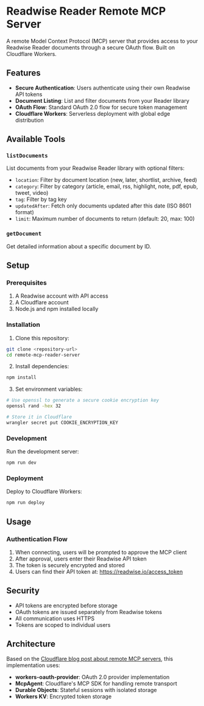# Readwise Reader Remote MCP Server

A remote Model Context Protocol (MCP) server that provides access to your Readwise Reader documents through a secure OAuth flow. Built on Cloudflare Workers.

## Features

- **Secure Authentication**: Users authenticate using their own Readwise API tokens
- **Document Listing**: List and filter documents from your Reader library
- **OAuth Flow**: Standard OAuth 2.0 flow for secure token management
- **Cloudflare Workers**: Serverless deployment with global edge distribution

## Available Tools

### `listDocuments`
List documents from your Readwise Reader library with optional filters:
- `location`: Filter by document location (new, later, shortlist, archive, feed)
- `category`: Filter by category (article, email, rss, highlight, note, pdf, epub, tweet, video)
- `tag`: Filter by tag key
- `updatedAfter`: Fetch only documents updated after this date (ISO 8601 format)
- `limit`: Maximum number of documents to return (default: 20, max: 100)

### `getDocument`
Get detailed information about a specific document by ID.

## Setup

### Prerequisites

1. A Readwise account with API access
2. A Cloudflare account
3. Node.js and npm installed locally

### Installation

1. Clone this repository:
```bash
git clone <repository-url>
cd remote-mcp-reader-server
```

2. Install dependencies:
```bash
npm install
```

3. Set environment variables:
```bash
# Use openssl to generate a secure cookie encryption key
openssl rand -hex 32

# Store it in Cloudflare
wrangler secret put COOKIE_ENCRYPTION_KEY
```

### Development

Run the development server:
```bash
npm run dev
```

### Deployment

Deploy to Cloudflare Workers:
```bash
npm run deploy
```

## Usage

### Authentication Flow

1. When connecting, users will be prompted to approve the MCP client
2. After approval, users enter their Readwise API token
3. The token is securely encrypted and stored
4. Users can find their API token at: https://readwise.io/access_token

## Security

- API tokens are encrypted before storage
- OAuth tokens are issued separately from Readwise tokens
- All communication uses HTTPS
- Tokens are scoped to individual users

## Architecture

Based on the [Cloudflare blog post about remote MCP servers](https://blog.cloudflare.com/remote-model-context-protocol-servers-mcp/), this implementation uses:

- **workers-oauth-provider**: OAuth 2.0 provider implementation
- **McpAgent**: Cloudflare's MCP SDK for handling remote transport
- **Durable Objects**: Stateful sessions with isolated storage
- **Workers KV**: Encrypted token storage
